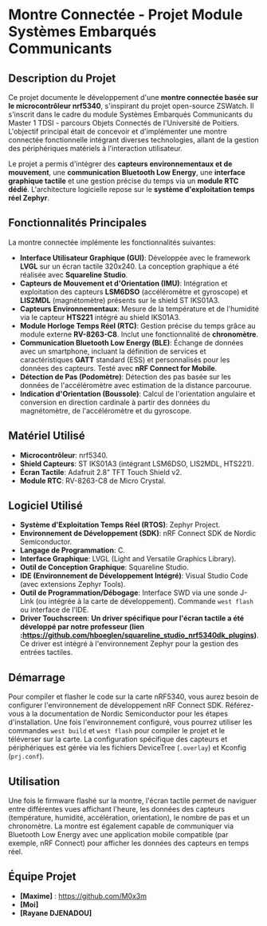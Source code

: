 
# Montre Connectée - Projet Module Systèmes Embarqués Communicants

## Description du Projet

Ce projet documente le développement d'une **montre connectée basée sur le microcontrôleur nrf5340**, s'inspirant du projet open-source ZSWatch. Il s'inscrit dans le cadre du module Systèmes Embarqués Communicants du Master 1 TDSI - parcours Objets Connectés de l'Université de Poitiers. L'objectif principal était de concevoir et d'implémenter une montre connectée fonctionnelle intégrant diverses technologies, allant de la gestion des périphériques matériels à l'interaction utilisateur.

Le projet a permis d'intégrer des **capteurs environnementaux et de mouvement**, une **communication Bluetooth Low Energy**, une **interface graphique tactile** et une gestion précise du temps via un **module RTC dédié**. L'architecture logicielle repose sur le **système d'exploitation temps réel Zephyr**.

## Fonctionnalités Principales

La montre connectée implémente les fonctionnalités suivantes:

*   **Interface Utilisateur Graphique (GUI)**: Développée avec le framework **LVGL** sur un écran tactile 320x240. La conception graphique a été réalisée avec **Squareline Studio**.
*   **Capteurs de Mouvement et d'Orientation (IMU)**: Intégration et exploitation des capteurs **LSM6DSO** (accéléromètre et gyroscope) et **LIS2MDL** (magnétomètre) présents sur le shield ST IKS01A3.
*   **Capteurs Environnementaux**: Mesure de la température et de l'humidité via le capteur **HTS221** intégré au shield IKS01A3.
*   **Module Horloge Temps Réel (RTC)**: Gestion précise du temps grâce au module externe **RV-8263-C8**. Inclut une fonctionnalité de **chronomètre**.
*   **Communication Bluetooth Low Energy (BLE)**: Échange de données avec un smartphone, incluant la définition de services et caractéristiques **GATT** standard (ESS) et personnalisés pour les données des capteurs. Testé avec **nRF Connect for Mobile**.
*   **Détection de Pas (Podomètre)**: Détection des pas basée sur les données de l'accéléromètre avec estimation de la distance parcourue.
*   **Indication d'Orientation (Boussole)**: Calcul de l'orientation angulaire et conversion en direction cardinale à partir des données du magnétomètre, de l'accéléromètre et du gyroscope.

## Matériel Utilisé

*   **Microcontrôleur**: nrf5340.
*   **Shield Capteurs**: ST IKS01A3 (intégrant LSM6DSO, LIS2MDL, HTS221).
*   **Écran Tactile**: Adafruit 2.8" TFT Touch Shield v2.
*   **Module RTC**: RV-8263-C8 de Micro Crystal.


## Logiciel Utilisé

*   **Système d'Exploitation Temps Réel (RTOS)**: Zephyr Project.
*   **Environnement de Développement (SDK)**: nRF Connect SDK de Nordic Semiconductor.
*   **Langage de Programmation**: C.
*   **Interface Graphique**: LVGL (Light and Versatile Graphics Library).
*   **Outil de Conception Graphique**: Squareline Studio.
*   **IDE (Environnement de Développement Intégré)**: Visual Studio Code (avec extensions Zephyr Tools).
*   **Outil de Programmation/Débogage**: Interface SWD via une sonde J-Link (ou intégrée à la carte de développement). Commande `west flash` ou interface de l'IDE.
*   **Driver Touchscreen**: **Un driver spécifique pour l'écran tactile a été développé par notre professeur (lien :https://github.com/hboeglen/squareline_studio_nrf5340dk_plugins)**. Ce driver est intégré à l'environnement Zephyr pour la gestion des entrées tactiles.

## Démarrage

Pour compiler et flasher le code sur la carte nRF5340, vous aurez besoin de configurer l'environnement de développement nRF Connect SDK. Référez-vous à la documentation de Nordic Semiconductor pour les étapes d'installation. Une fois l'environnement configuré, vous pourrez utiliser les commandes `west build` et `west flash` pour compiler le projet et le téléverser sur la carte. La configuration spécifique des capteurs et périphériques est gérée via les fichiers DeviceTree (`.overlay`) et Kconfig (`prj.conf`).

## Utilisation

Une fois le firmware flashé sur la montre, l'écran tactile permet de naviguer entre différentes vues affichant l'heure, les données des capteurs (température, humidité, accélération, orientation), le nombre de pas et un chronomètre. La montre est également capable de communiquer via Bluetooth Low Energy avec une application mobile compatible (par exemple, nRF Connect) pour afficher les données des capteurs en temps réel.

## Équipe Projet

*   **[Maxime]** : https://github.com/M0x3m
*   **[Moi]**
*   **[Rayane DJENADOU]** 


